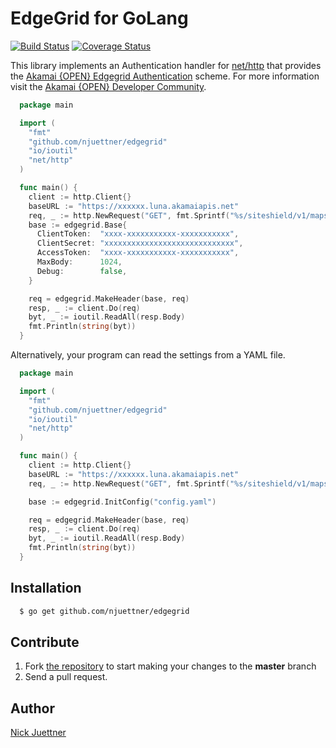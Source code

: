 # EdgeGrid for GoLang

[![Build Status](https://travis-ci.org/njuettner/edgegrid.svg?branch=master)](https://travis-ci.org/njuettner/edgegrid)
[![Coverage Status](https://coveralls.io/repos/github/njuettner/edgegrid/badge.svg?branch=master)](https://coveralls.io/github/njuettner/edgegrid?branch=master)

This library implements an Authentication handler for [net/http](https://golang.org/pkg/net/http/)
that provides the [Akamai {OPEN} Edgegrid Authentication](https://developer.akamai.com/introduction/Client_Auth.html) 
scheme. For more information visit the [Akamai {OPEN} Developer Community](https://developer.akamai.com).

```go
  package main

  import (
    "fmt"
    "github.com/njuettner/edgegrid"
    "io/ioutil"
    "net/http"
  )

  func main() {
    client := http.Client{}
    baseURL := "https://xxxxxx.luna.akamaiapis.net"
    req, _ := http.NewRequest("GET", fmt.Sprintf("%s/siteshield/v1/maps", baseURL), nil)
    base := edgegrid.Base{
      ClientToken:  "xxxx-xxxxxxxxxxx-xxxxxxxxxxx",
      ClientSecret: "xxxxxxxxxxxxxxxxxxxxxxxxxxxxx",
      AccessToken:  "xxxx-xxxxxxxxxxx-xxxxxxxxxxx",
      MaxBody:      1024,
      Debug:        false,
    }

    req = edgegrid.MakeHeader(base, req)
    resp, _ := client.Do(req)
    byt, _ := ioutil.ReadAll(resp.Body)
    fmt.Println(string(byt))
  }
```

Alternatively, your program can read the settings from a YAML file.

```go
  package main

  import (
    "fmt"
    "github.com/njuettner/edgegrid"
    "io/ioutil"
    "net/http"
  )

  func main() {
    client := http.Client{}
    baseURL := "https://xxxxxx.luna.akamaiapis.net"
    req, _ := http.NewRequest("GET", fmt.Sprintf("%s/siteshield/v1/maps", baseURL), nil)

    base := edgegrid.InitConfig("config.yaml")

    req = edgegrid.MakeHeader(base, req)
    resp, _ := client.Do(req)
    byt, _ := ioutil.ReadAll(resp.Body)
    fmt.Println(string(byt))
  }
```

## Installation

```bash
  $ go get github.com/njuettner/edgegrid
```

## Contribute

1. Fork [the repository](https://github.com/njuettner/edgegrid) to start making your changes to the **master** branch
2. Send a pull request.

## Author

[Nick Juettner](mailto:hello@juni.io)

